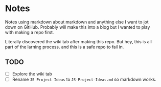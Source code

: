 # Notes
Notes using markdown about markdown and anything else I want to jot down on GitHub. Probably will make this into a blog but I wanted to play with making a repo first.

Literally discovered the wiki tab after making this repo. But hey, this is all part of the larning process. and this is a safe repo to fail in.

## TODO
- [ ] Explore the wiki tab
- [ ] Rename ``` JS Project Ideas ``` to ``` JS-Project-Ideas.md ``` so markdown works.
